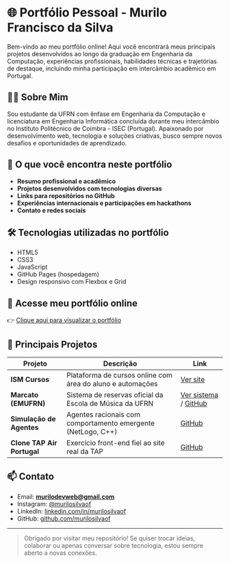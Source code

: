 # 🌐 Portfólio Pessoal - Murilo Francisco da Silva

Bem-vindo ao meu portfólio online! Aqui você encontrará meus principais projetos desenvolvidos ao longo da graduação em Engenharia da Computação, experiências profissionais, habilidades técnicas e trajetórias de destaque, incluindo minha participação em intercâmbio acadêmico em Portugal.

## 👨‍💻 Sobre Mim

Sou estudante da UFRN com ênfase em Engenharia da Computação e licenciatura em Engenharia Informática concluída durante meu intercâmbio no Instituto Politécnico de Coimbra - ISEC (Portugal). Apaixonado por desenvolvimento web, tecnologia e soluções criativas, busco sempre novos desafios e oportunidades de aprendizado.

## 📂 O que você encontra neste portfólio

- **Resumo profissional e acadêmico**
- **Projetos desenvolvidos com tecnologias diversas**
- **Links para repositórios no GitHub**
- **Experiências internacionais e participações em hackathons**
- **Contato e redes sociais**

## 🛠️ Tecnologias utilizadas no portfólio

- HTML5
- CSS3
- JavaScript
- GitHub Pages (hospedagem)
- Design responsivo com Flexbox e Grid

## 🔗 Acesse meu portfólio online

👉 [Clique aqui para visualizar o portfólio](https://murilosilvaof.github.io)

## 🚀 Principais Projetos

| Projeto | Descrição | Link |
|--------|-----------|------|
| **ISM Cursos** | Plataforma de cursos online com área do aluno e automações | [Ver site](https://ismcursos.com.br) |
| **Marcato (EMUFRN)** | Sistema de reservas oficial da Escola de Música da UFRN | [Ver sistema](https://musica.ufrn.br) / [GitHub](https://github.com/murilosilvaof/sistema-reservas-emufrn) |
| **Simulação de Agentes** | Agentes racionais com comportamento emergente (NetLogo, C++) | [GitHub](https://github.com/murilosilvaof/simulacao-agentes-limpeza) |
| **Clone TAP Air Portugal** | Exercício front-end fiel ao site real da TAP | [GitHub](https://github.com/murilosilvaof/tap-clone-site) |

## 📫 Contato

- Email: **murilodevweb@gmail.com**
- Instagram: [@murilosilvaof](https://instagram.com/murilosilvaof)
- LinkedIn: [linkedin.com/in/murilosilvaof](https://linkedin.com/in/murilosilvaof)
- GitHub: [github.com/murilosilvaof](https://github.com/murilosilvaof)

---

> Obrigado por visitar meu repositório! Se quiser trocar ideias, colaborar ou apenas conversar sobre tecnologia, estou sempre aberto a novas conexões.
